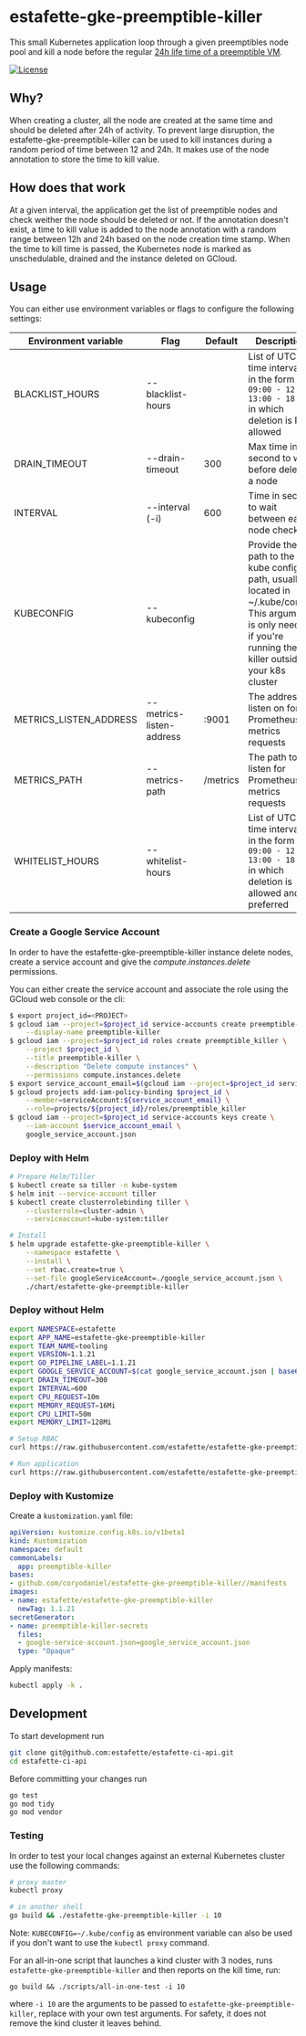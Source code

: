# estafette-gke-preemptible-killer

This small Kubernetes application loop through a given preemptibles node pool and kill a node before the regular [24h
life time of a preemptible VM](https://cloud.google.com/compute/docs/instances/preemptible#limitations).

[![License](https://img.shields.io/github/license/estafette/estafette-gke-preemptible-killer.svg)](https://github.com/estafette/estafette-gke-preemptible-killer/blob/master/LICENSE)


## Why?

When creating a cluster, all the node are created at the same time and should be deleted after 24h of activity. To
prevent large disruption, the estafette-gke-preemptible-killer can be used to kill instances during a random period
of time between 12 and 24h. It makes use of the node annotation to store the time to kill value.


## How does that work

At a given interval, the application get the list of preemptible nodes and check weither the node should be
deleted or not. If the annotation doesn't exist, a time to kill value is added to the node annotation with a
random range between 12h and 24h based on the node creation time stamp.
When the time to kill time is passed, the Kubernetes node is marked as unschedulable, drained and the instance
deleted on GCloud.


## Usage

You can either use environment variables or flags to configure the following settings:

| Environment variable   | Flag                     | Default  | Description
| ---------------------- | ------------------------ | -------- | -----------------------------------------------------------------
| BLACKLIST_HOURS        | --blacklist-hours        |          | List of UTC time intervals in the form of `09:00 - 12:00, 13:00 - 18:00` in which deletion is NOT allowed
| DRAIN_TIMEOUT          | --drain-timeout          | 300      | Max time in second to wait before deleting a node
| INTERVAL               | --interval (-i)          | 600      | Time in second to wait between each node check
| KUBECONFIG             | --kubeconfig             |          | Provide the path to the kube config path, usually located in ~/.kube/config. This argument is only needed if you're running the killer outside of your k8s cluster
| METRICS_LISTEN_ADDRESS | --metrics-listen-address | :9001    | The address to listen on for Prometheus metrics requests
| METRICS_PATH           | --metrics-path           | /metrics | The path to listen for Prometheus metrics requests
| WHITELIST_HOURS        | --whitelist-hours        |          | List of UTC time intervals in the form of `09:00 - 12:00, 13:00 - 18:00` in which deletion is allowed and preferred

### Create a Google Service Account

In order to have the estafette-gke-preemptible-killer instance delete nodes,
create a service account and give the _compute.instances.delete_ permissions.

You can either create the service account and associate the role using the
GCloud web console or the cli:

```bash
$ export project_id=<PROJECT>
$ gcloud iam --project=$project_id service-accounts create preemptible-killer \
    --display-name preemptible-killer
$ gcloud iam --project=$project_id roles create preemptible_killer \
    --project $project_id \
    --title preemptible-killer \
    --description "Delete compute instances" \
    --permissions compute.instances.delete
$ export service_account_email=$(gcloud iam --project=$project_id service-accounts list --filter preemptible-killer --format 'value([email])')
$ gcloud projects add-iam-policy-binding $project_id \
    --member=serviceAccount:${service_account_email} \
    --role=projects/${project_id}/roles/preemptible_killer
$ gcloud iam --project=$project_id service-accounts keys create \
    --iam-account $service_account_email \
    google_service_account.json
```

### Deploy with Helm

```bash
# Prepare Helm/Tiller
$ kubectl create sa tiller -n kube-system
$ helm init --service-account tiller
$ kubectl create clusterrolebinding tiller \
    --clusterrole=cluster-admin \
    --serviceaccount=kube-system:tiller

# Install
$ helm upgrade estafette-gke-preemptible-killer \
    --namespace estafette \
    --install \
    --set rbac.create=true \
    --set-file googleServiceAccount=./google_service_account.json \
    ./chart/estafette-gke-preemptible-killer
```

### Deploy without Helm

```bash
export NAMESPACE=estafette
export APP_NAME=estafette-gke-preemptible-killer
export TEAM_NAME=tooling
export VERSION=1.1.21
export GO_PIPELINE_LABEL=1.1.21
export GOOGLE_SERVICE_ACCOUNT=$(cat google_service_account.json | base64)
export DRAIN_TIMEOUT=300
export INTERVAL=600
export CPU_REQUEST=10m
export MEMORY_REQUEST=16Mi
export CPU_LIMIT=50m
export MEMORY_LIMIT=128Mi

# Setup RBAC
curl https://raw.githubusercontent.com/estafette/estafette-gke-preemptible-killer/master/rbac.yaml | envsubst | kubectl apply -n ${NAMESPACE} -f -

# Run application
curl https://raw.githubusercontent.com/estafette/estafette-gke-preemptible-killer/master/kubernetes.yaml | envsubst | kubectl apply -n ${NAMESPACE} -f -
```

### Deploy with Kustomize

Create a `kustomization.yaml` file:

```yaml
apiVersion: kustomize.config.k8s.io/v1beta1
kind: Kustomization
namespace: default
commonLabels:
  app: preemptible-killer
bases:
- github.com/coryodaniel/estafette-gke-preemptible-killer//manifests
images:
- name: estafette/estafette-gke-preemptible-killer
  newTag: 1.1.21
secretGenerator:
- name: preemptible-killer-secrets
  files:
  - google-service-account.json=google_service_account.json
  type: "Opaque"
```

Apply manifests:

```bash
kubectl apply -k .
```

## Development

To start development run

```bash
git clone git@github.com:estafette/estafette-ci-api.git
cd estafette-ci-api
```

Before committing your changes run

```bash
go test
go mod tidy
go mod vendor
```

### Testing

In order to test your local changes against an external Kubernetes cluster use the following commands:

```bash
# proxy master
kubectl proxy

# in another shell
go build && ./estafette-gke-preemptible-killer -i 10
```

Note: `KUBECONFIG=~/.kube/config` as environment variable can also be used if you don't want to use the `kubectl proxy`
command.

For an all-in-one script that launches a kind cluster with 3 nodes, runs
`estafette-gke-preemptible-killer` and then reports on the kill time, run:
```
go build && ./scripts/all-in-one-test -i 10
```
where `-i 10` are the arguments to be passed to
`estafette-gke-preemptible-killer`, replace with your own test arguments.
For safety, it does not remove the kind cluster it leaves behind.
